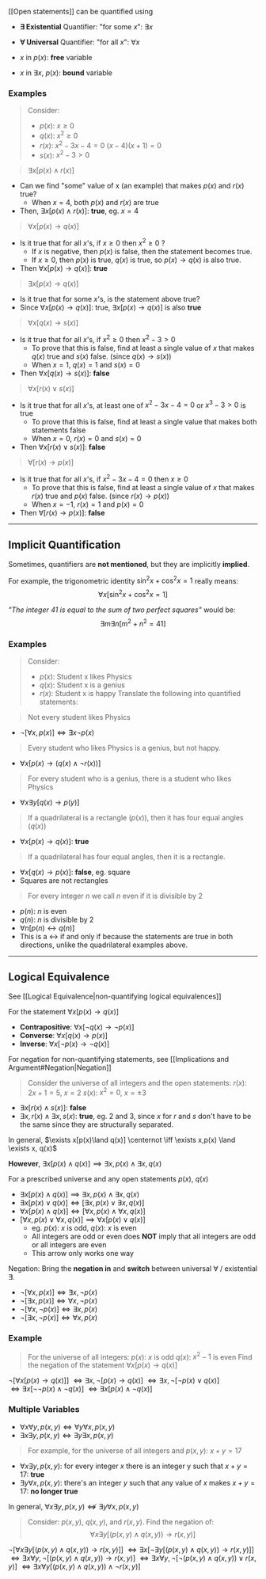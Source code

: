 [[Open statements]] can be quantified using
- **$\exists$  Existential** Quantifier: "for some $x$": $\exists x$
- **$\forall$  Universal** Quantifier: "for all $x$": $\forall x$

- $x$ in $p(x)$: **free** variable
- $x$ in $\exists x$, $p(x)$: **bound** variable

### Examples

> Consider:
>- $p(x)$: $x\geq 0$
> - $q(x)$: $x^2 \geq 0$
> - $r(x)$: $x^2-3x-4=0$   $(x-4)(x+1)=0$
> - $s(x)$: $x^2-3>0$

>$\exists x[p(x)\land r(x)]$
- Can we find "some" value of x (an example) that makes $p(x)$ and $r(x)$ true?
	- When $x=4$, both $p(x)$ and $r(x)$ are true
- Then, $\exists x[p(x)\land r(x)]$: **true**, eg. $x=4$

>$\forall x[p(x)→ q(x)]$
- Is it true that for all $x$'s, if $x \geq 0$ then $x^2 \geq 0$ ?
	- If $x$ is negative, then $p(x)$ is false, then the statement becomes true.
	- If $x \geq 0$, then $p(x)$ is true, $q(x)$ is true, so $p(x) → q(x)$ is also true.
- Then $\forall x[p(x)→ q(x)]$: **true**

>$\exists x[p(x)→ q(x)]$
- Is it true that for some $x$'s, is the statement above true?
- Since $\forall x[p(x)→ q(x)]$: true, $\exists x[p(x)→ q(x)]$ is also **true**

>$\forall x[q(x) → s(x)]$
- Is it true that for all $x$'s, if $x^2 \geq 0$ then $x^2-3>0$
	- To prove that this is false, find at least a single value of $x$ that makes $q(x)$ true and $s(x)$ false. (since $q(x) → s(x)$)
	- When $x=1$, $q(x)=1$ and $s(x)=0$
- Then $\forall x[q(x) → s(x)]$: **false**

>$\forall x[r(x)\lor s(x)]$
- Is it true that for all $x$'s, at least one of $x^2-3x-4=0$ or $x^3-3>0$ is true
	- To prove that this is false, find at least a single value that makes both statements false
	- When $x=0$, $r(x)=0$ and $s(x)=0$
- Then $\forall x[r(x)\lor s(x)]$: **false**

>$\forall [r(x) → p(x)]$
- Is it true that for all $x$'s, if $x^2-3x-4=0$ then $x \geq 0$
	- To prove that this is false, find at least a single value of $x$ that makes $r(x)$ true and $p(x)$ false. (since $r(x) → p(x)$)
	- When $x=-1$, $r(x)=1$ and $p(x)=0$
- Then $\forall [r(x) → p(x)]$: **false**


---

## Implicit Quantification

Sometimes, quantifiers are **not mentioned**, but they are implicitly **implied**.

For example, the trigonometric identity $\sin^2x+\cos^2x=1$ really means:
$$\forall x[\sin^2x+\cos^2x=1]$$

*"The integer 41 is equal to the sum of two perfect squares"* would be:
$$\exists m \exists n[m^2+n^2=41]$$

### Examples

> Consider:
> - $p(x)$: Student x likes Physics
> - $q(x)$: Student x is a genius
> - $r(x)$: Student x is happy
> Translate the following into quantified statements:

> Not every student likes Physics
- $\neg[\forall x,p(x)] \Leftrightarrow \exists x \neg p(x)$

> Every student who likes Physics is a genius, but not happy.
- $\forall x[p(x) → (q(x) \land \neg r(x))]$

> For every student who is a genius, there is a student who likes Physics
- $\forall x \exists y[q(x) → p(y)]$





> If a quadrilateral is a rectangle ($p(x)$), then it has four equal angles ($q(x)$)
- $\forall x[p(x) → q(x)]$: **true**

> If a quadrilateral has four equal angles, then it is a rectangle.
- $\forall x[q(x) → p(x)]$: **false**, eg. square
- Squares are not rectangles



> For every integer $n$ we call $n$ even if it is divisible by 2
- $p(n)$: $n$ is even
- $q(n)$: $n$ is divisible by 2
- $\forall n[p(n) \leftrightarrow q(n)]$
- This is a $\leftrightarrow$ if and only if because the statements are true in both directions, unlike the quadrilateral examples above.


---

## Logical Equivalence
See [[Logical Equivalence|non-quantifying logical equivalences]]

For the statement $\forall x [p(x) → q(x)]$
- **Contrapositive**: $\forall x[\neg q(x) → \neg p(x)]$
- **Converse**: $\forall x[q(x) → p(x)]$
- **Inverse**: $\forall x[\neg p(x) → \neg q(x)]$

For negation for non-quantifying statements, see [[Implications and Argument#Negation|Negation]]

> Consider the universe of all integers and the open statements:
> $r(x)$: $2x+1=5$, $x=2$
> $s(x)$: $x^2=0$, $x=\pm3$
- $\exists x[r(x) \land s(x)]$: **false**
- $\exists x, r(x) \land \exists x, s(x)$: **true**, eg. 2 and 3, since $x$ for $r$ and $s$ don't have to be the same since they are structurally separated. 

In general, $\exists x[p(x)\land q(x)] \centernot \iff \exists x,p(x) \land \exists x, q(x)$

**However**, $\exists x[p(x)\land q(x)] \implies \exists x,p(x) \land \exists x, q(x)$


For a prescribed universe and any open statements $p(x)$, $q(x)$

- $\exists x[p(x)\land q(x)] \implies \exists x,p(x) \land \exists x, q(x)$
- $\exists x[p(x) \lor q(x)] \iff [\exists x,p(x) \lor \exists x, q(x)]$
- $\forall x[p(x) \land q(x)] \iff [\forall x,p(x) \land \forall x, q(x)]$
- $[\forall x ,p(x) \lor \forall x ,q(x)] \implies \forall x [p(x)\lor q(x)]$
	- eg. $p(x)$: $x$ is odd, $q(x)$: $x$ is even
	- All integers are odd or even does **NOT** imply that all integers are odd or all integers are even
	- This arrow only works one way


Negation:
Bring the **negation in** and **switch** between universal $\forall$ / existential $\exists$.
- $\neg [\forall x,p(x)] \iff \exists x, \neg p(x)$
- $\neg [\exists x,p(x)]\iff\forall x,\neg p(x)$
- $\neg [\forall x,\neg p(x)] \iff \exists x, p(x)$
- $\neg [\exists x, \neg p(x)]\iff\forall x, p(x)$

### Example

> For the universe of all integers:
> $p(x)$: $x$ is odd
> $q(x)$: $x^2-1$ is even
> Find the negation of the statement $\forall x[p(x) → q(x)]$

$\neg[\forall x[p(x) → q(x)]]$
$\iff \exists x,\neg[p(x) → q(x)]$
$\iff \exists x,\neg[\neg p(x) \lor q(x)]$  
$\iff \exists x[\neg\neg p(x) \land \neg q(x)]$
$\iff \exists x[p(x) \land \neg q(x)]$


### Multiple Variables

- $\forall x \forall y,p(x,y)\iff \forall y \forall x,p(x,y)$
- $\exists x \exists y,p(x,y) \iff \exists y \exists x,p(x,y)$

>For example, for the universe of all integers and $p(x,y)$: $x+y=17$
- $\forall x \exists y, p(x,y)$: for every integer $x$ there is an integer y such that $x+y=17$: **true**
- $\exists y \forall x, p(x,y)$: there's an integer $y$  such that any value of $x$ makes $x+y=17$: **no longer true**

In general, $\forall x \exists y,p(x,y) \not \Leftrightarrow \exists y \forall x,p(x,y)$


> Consider: $p(x,y)$, $q(x,y)$, and $r(x,y)$.
> Find the negation of:$$\forall x \exists y [(p(x,y) \land q(x,y))→ r(x,y)]$$

$\neg[\forall x \exists y [(p(x,y) \land q(x,y))→ r(x,y)]]$
$\iff \exists x[\neg \exists y[(p(x,y) \land q(x,y))→ r(x,y)]]$
$\iff \exists x \forall y, \neg[(p(x,y) \land q(x,y))→ r(x,y)]$
$\iff \exists x \forall y, \neg[\neg(p(x,y) \land q(x,y)) \lor r(x,y)]$
$\iff \exists x \forall y[(p(x,y) \land q(x,y)) \land \neg r(x,y)]$

